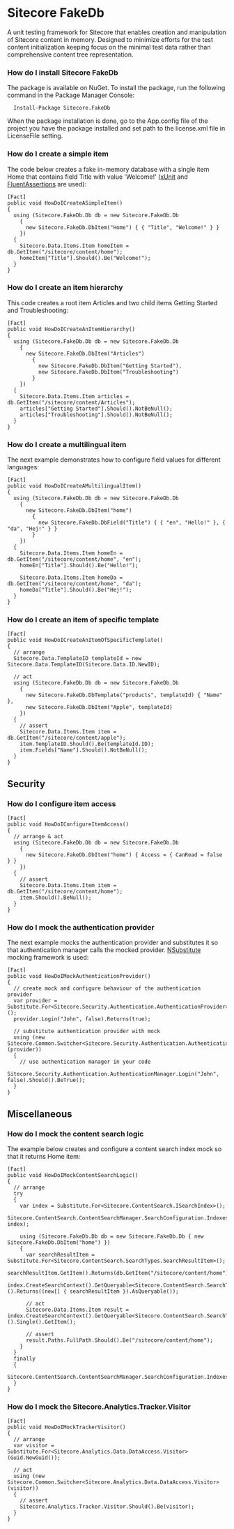 Sitecore FakeDb
===============

A unit testing framework for Sitecore that enables creation and manipulation of Sitecore content in memory. Designed to minimize efforts for the test content initialization keeping focus on the minimal test data rather than comprehensive content tree representation.

### How do I install Sitecore FakeDb

The package is available on NuGet. To install the package, run the following command in the Package Manager Console:

      Install-Package Sitecore.FakeDb
      
When the package installation is done, go to the App.config file of the project you have the package installed and set path to the license.xml file in LicenseFile setting.

### How do I create a simple item

The code below creates a fake in-memory database with a single item Home that contains field Title with value 'Welcome!' ([xUnit](http://xunit.codeplex.com/) and [FluentAssertions](https://github.com/dennisdoomen/FluentAssertions) are used):

    [Fact]
    public void HowDoICreateASimpleItem()
    {
      using (Sitecore.FakeDb.Db db = new Sitecore.FakeDb.Db
        {
          new Sitecore.FakeDb.DbItem("Home") { { "Title", "Welcome!" } }
        })
      {
        Sitecore.Data.Items.Item homeItem = db.GetItem("/sitecore/content/home");
        homeItem["Title"].Should().Be("Welcome!");
      }
    }

### How do I create an item hierarchy

This code creates a root item Articles and two child items Getting Started and Troubleshooting:

    [Fact]
    public void HowDoICreateAnItemHierarchy()
    {
      using (Sitecore.FakeDb.Db db = new Sitecore.FakeDb.Db
        {
          new Sitecore.FakeDb.DbItem("Articles")
            {
              new Sitecore.FakeDb.DbItem("Getting Started"),
              new Sitecore.FakeDb.DbItem("Troubleshooting")
            }
        })
      {
        Sitecore.Data.Items.Item articles = db.GetItem("/sitecore/content/Articles");
        articles["Getting Started"].Should().NotBeNull();
        articles["Troubleshooting"].Should().NotBeNull();
      }
    }
    
### How do I create a multilingual item

The next example demonstrates how to configure field values for different languages:

    [Fact]
    public void HowDoICreateAMultilingualItem()
    {
      using (Sitecore.FakeDb.Db db = new Sitecore.FakeDb.Db
        {
          new Sitecore.FakeDb.DbItem("home")
            {
              new Sitecore.FakeDb.DbField("Title") { { "en", "Hello!" }, { "da", "Hej!" } }
            }
        })
      {
        Sitecore.Data.Items.Item homeEn = db.GetItem("/sitecore/content/home", "en");
        homeEn["Title"].Should().Be("Hello!");

        Sitecore.Data.Items.Item homeDa = db.GetItem("/sitecore/content/home", "da");
        homeDa["Title"].Should().Be("Hej!");
      }
    }

### How do I create an item of specific template

    [Fact]
    public void HowDoICreateAnItemOfSpecificTemplate()
    {
      // arrange
      Sitecore.Data.TemplateID templateId = new Sitecore.Data.TemplateID(Sitecore.Data.ID.NewID);

      // act
      using (Sitecore.FakeDb.Db db = new Sitecore.FakeDb.Db
        {
          new Sitecore.FakeDb.DbTemplate("products", templateId) { "Name" },
          new Sitecore.FakeDb.DbItem("Apple", templateId)
        })
      {
        // assert
        Sitecore.Data.Items.Item item = db.GetItem("/sitecore/content/apple");
        item.TemplateID.Should().Be(templateId.ID);
        item.Fields["Name"].Should().NotBeNull();
      }
    }

## Security
### How do I configure item access

    [Fact]
    public void HowDoIConfigureItemAccess()
    {
      // arrange & act
      using (Sitecore.FakeDb.Db db = new Sitecore.FakeDb.Db
        {
          new Sitecore.FakeDb.DbItem("home") { Access = { CanRead = false } }
        })
      {
        // assert
        Sitecore.Data.Items.Item item = db.GetItem("/sitecore/content/home");
        item.Should().BeNull();
      }
    }

### How do I mock the authentication provider

The next example mocks the authentication provider and substitutes it so that authentication manager calls the mocked provider. [NSubstitute](http://nsubstitute.github.io/) mocking framework is used:

    [Fact]
    public void HowDoIMockAuthenticationProvider()
    {
      // create mock and configure behaviour of the authentication provider
      var provider = Substitute.For<Sitecore.Security.Authentication.AuthenticationProvider>();
      provider.Login("John", false).Returns(true);

      // substitute authentication provider with mock
      using (new Sitecore.Common.Switcher<Sitecore.Security.Authentication.AuthenticationProvider>(provider))
      {
        // use authentication manager in your code
        Sitecore.Security.Authentication.AuthenticationManager.Login("John", false).Should().BeTrue();
      }
    }

## Miscellaneous    
### How do I mock the content search logic
The example below creates and configure a content search index mock so that it returns Home item:

    [Fact]
    public void HowDoIMockContentSearchLogic()
    {
      // arrange
      try
      {
        var index = Substitute.For<Sitecore.ContentSearch.ISearchIndex>();
        Sitecore.ContentSearch.ContentSearchManager.SearchConfiguration.Indexes.Add("my_index", index);

        using (Sitecore.FakeDb.Db db = new Sitecore.FakeDb.Db { new Sitecore.FakeDb.DbItem("home") })
        {
          var searchResultItem = Substitute.For<Sitecore.ContentSearch.SearchTypes.SearchResultItem>();
          searchResultItem.GetItem().Returns(db.GetItem("/sitecore/content/home"));
          index.CreateSearchContext().GetQueryable<Sitecore.ContentSearch.SearchTypes.SearchResultItem>().Returns((new[] { searchResultItem }).AsQueryable());

          // act
          Sitecore.Data.Items.Item result = index.CreateSearchContext().GetQueryable<Sitecore.ContentSearch.SearchTypes.SearchResultItem>().Single().GetItem();

          // assert
          result.Paths.FullPath.Should().Be("/sitecore/content/home");
        }
      }
      finally
      {
        Sitecore.ContentSearch.ContentSearchManager.SearchConfiguration.Indexes.Remove("my_index");
      }
    }
    
### How do I mock the Sitecore.Analytics.Tracker.Visitor

    [Fact]
    public void HowDoIMockTrackerVisitor()
    {
      // arrange
      var visitor = Substitute.For<Sitecore.Analytics.Data.DataAccess.Visitor>(Guid.NewGuid());

      // act
      using (new Sitecore.Common.Switcher<Sitecore.Analytics.Data.DataAccess.Visitor>(visitor))
      {
        // assert
        Sitecore.Analytics.Tracker.Visitor.Should().Be(visitor);
      }
    }